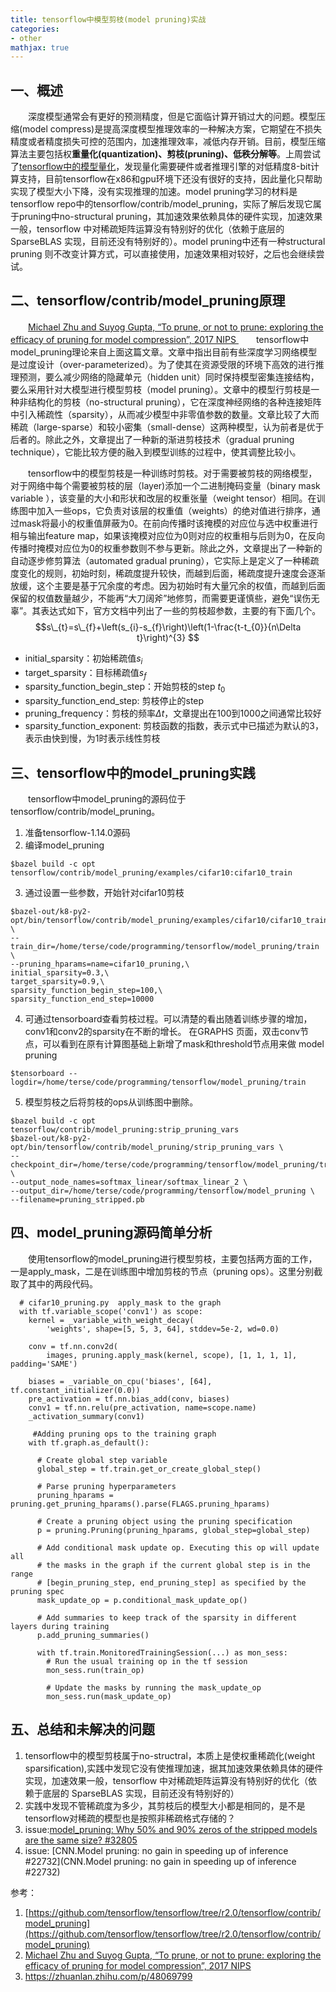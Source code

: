 ```yaml
---
title: tensorflow中模型剪枝(model pruning)实战
categories:
- other
mathjax: true
---
```




## 一、概述
　　深度模型通常会有更好的预测精度，但是它面临计算开销过大的问题。模型压缩(model compress)是提高深度模型推理效率的一种解决方案，它期望在不损失精度或者精度损失可控的范围内，加速推理效率，减低内存开销。目前，模型压缩算法主要包括权**重量化(quantization)、剪枝(pruning)、低秩分解等**。上周尝试了[tensorflow中的模型量化](https://wxquare.github.io/2019/09/16/other/tensorflow-model-quantization/)，发现量化需要硬件或者推理引擎的对低精度8-bit计算支持，目前tensorflow在x86和gpu环境下还没有很好的支持，因此量化只帮助实现了模型大小下降，没有实现推理的加速。model pruning学习的材料是tensorflow repo中的tensorflow/contrib/model_pruning，实际了解后发现它属于pruning中no-structural pruning，其加速效果依赖具体的硬件实现，加速效果一般，tensorflow 中对稀疏矩阵运算没有特别好的优化（依赖于底层的 SparseBLAS 实现，目前还没有特别好的）。model pruning中还有一种structural pruning 则不改变计算方式，可以直接使用，加速效果相对较好，之后也会继续尝试。


## 二、tensorflow/contrib/model_pruning原理
　　[Michael Zhu and Suyog Gupta, “To prune, or not to prune: exploring the efficacy of pruning for model compression”, 2017 NIPS ](https://arxiv.org/pdf/1710.01878.pdf) 
　　tensorflow中model_pruning理论来自上面这篇文章。文章中指出目前有些深度学习网络模型是过度设计（over-parameterized）。为了使其在资源受限的环境下高效的进行推理预测，要么减少网络的隐藏单元（hidden unit）同时保持模型密集连接结构，要么采用针对大模型进行模型剪枝（model pruning）。文章中的模型行剪枝是一种非结构化的剪枝（no-structural pruning），它在深度神经网络的各种连接矩阵中引入稀疏性（sparsity），从而减少模型中非零值参数的数量。文章比较了大而稀疏（large-sparse）和较小密集（small-dense）这两种模型，认为前者是优于后者的。除此之外，文章提出了一种新的渐进剪枝技术（gradual pruning technique），它能比较方便的融入到模型训练的过程中，使其调整比较小。


　　tensorflow中的模型剪枝是一种训练时剪枝。对于需要被剪枝的网络模型，对于网络中每个需要被剪枝的层（layer)添加一个二进制掩码变量（binary mask variable ），该变量的大小和形状和改层的权重张量（weight tensor）相同。在训练图中加入一些ops，它负责对该层的权重值（weights）的绝对值进行排序，通过mask将最小的权重值屏蔽为0。在前向传播时该掩模的对应位与选中权重进行相与输出feature map，如果该掩模对应位为0则对应的权重相与后则为0，在反向传播时掩模对应位为0的权重参数则不参与更新。除此之外，文章提出了一种新的自动逐步修剪算法（automated gradual pruning），它实际上是定义了一种稀疏度变化的规则，初始时刻，稀疏度提升较快，而越到后面，稀疏度提升速度会逐渐放缓，这个主要是基于冗余度的考虑。因为初始时有大量冗余的权值，而越到后面保留的权值数量越少，不能再“大刀阔斧”地修剪，而需要更谨慎些，避免“误伤无辜”。其表达式如下，官方文档中列出了一些的剪枝超参数，主要的有下面几个。
$$s\_{t}=s\_{f}+\left(s_{i}-s_{f}\right)\left(1-\frac{t-t_{0}}{n\Delta t}\right)^{3}  $$

- initial_sparsity：初始稀疏值$s_i$
- target_sparsity：目标稀疏值$s_f$
- sparsity_function_begin_step：开始剪枝的step $t_0$
- sparsity_function_end_step: 剪枝停止的step
- pruning_frequency：剪枝的频率$\Delta t$，文章提出在100到1000之间通常比较好
- sparsity_function_exponent: 剪枝函数的指数，表示式中已描述为默认的3，表示由快到慢，为1时表示线性剪枝



## 三、tensorflow中的model_pruning实践
　　tensorflow中model_pruning的源码位于tensorflow/contrib/model_pruning。
1. 准备tensorflow-1.14.0源码
2. 编译model_pruning
```
$bazel build -c opt tensorflow/contrib/model_pruning/examples/cifar10:cifar10_train
```
3. 通过设置一些参数，开始针对cifar10剪枝
```
$bazel-out/k8-py2-opt/bin/tensorflow/contrib/model_pruning/examples/cifar10/cifar10_train \
--train_dir=/home/terse/code/programming/tensorflow/model_pruning/train \
--pruning_hparams=name=cifar10_pruning,\
initial_sparsity=0.3,\
target_sparsity=0.9,\
sparsity_function_begin_step=100,\
sparsity_function_end_step=10000
```

4. 可通过tensorboard查看剪枝过程。可以清楚的看出随着训练步骤的增加，conv1和conv2的sparsity在不断的增长。 在GRAPHS 页面，双击conv节点，可以看到在原有计算图基础上新增了mask和threshold节点用来做 model pruning
```
$tensorboard --logdir=/home/terse/code/programming/tensorflow/model_pruning/train
```

5. 模型剪枝之后将剪枝的ops从训练图中删除。
```
$bazel build -c opt tensorflow/contrib/model_pruning:strip_pruning_vars
$bazel-out/k8-py2-opt/bin/tensorflow/contrib/model_pruning/strip_pruning_vars \
--checkpoint_dir=/home/terse/code/programming/tensorflow/model_pruning/train \
--output_node_names=softmax_linear/softmax_linear_2 \
--output_dir=/home/terse/code/programming/tensorflow/model_pruning \
--filename=pruning_stripped.pb
```

## 四、model_pruning源码简单分析
　　使用tensorflow的model_pruning进行模型剪枝，主要包括两方面的工作，一是apply_mask，二是在训练图中增加剪枝的节点（pruning ops）。这里分别截取了其中的两段代码。
```
  # cifar10_pruning.py  apply_mask to the graph
  with tf.variable_scope('conv1') as scope:
    kernel = _variable_with_weight_decay(
        'weights', shape=[5, 5, 3, 64], stddev=5e-2, wd=0.0)

    conv = tf.nn.conv2d(
        images, pruning.apply_mask(kernel, scope), [1, 1, 1, 1], padding='SAME')
    
    biases = _variable_on_cpu('biases', [64], tf.constant_initializer(0.0))
    pre_activation = tf.nn.bias_add(conv, biases)
    conv1 = tf.nn.relu(pre_activation, name=scope.name)
    _activation_summary(conv1)
```

```
	 #Adding pruning ops to the training graph
	with tf.graph.as_default():
	
	  # Create global step variable
	  global_step = tf.train.get_or_create_global_step()
	
	  # Parse pruning hyperparameters
	  pruning_hparams = pruning.get_pruning_hparams().parse(FLAGS.pruning_hparams)
	
	  # Create a pruning object using the pruning specification
	  p = pruning.Pruning(pruning_hparams, global_step=global_step)
	
	  # Add conditional mask update op. Executing this op will update all
	  # the masks in the graph if the current global step is in the range
	  # [begin_pruning_step, end_pruning_step] as specified by the pruning spec
	  mask_update_op = p.conditional_mask_update_op()
	
	  # Add summaries to keep track of the sparsity in different layers during training
	  p.add_pruning_summaries()
	
	  with tf.train.MonitoredTrainingSession(...) as mon_sess:
	    # Run the usual training op in the tf session
	    mon_sess.run(train_op)
	
	    # Update the masks by running the mask_update_op
	    mon_sess.run(mask_update_op)

```
## 五、总结和未解决的问题
1. tensorflow中的模型剪枝属于no-structral，本质上是使权重稀疏化(weight sparsification),实践中发现它没有使推理加速，据其加速效果依赖具体的硬件实现，加速效果一般，tensorflow 中对稀疏矩阵运算没有特别好的优化（依赖于底层的 SparseBLAS 实现，目前还没有特别好的）
2. 实践中发现不管稀疏度为多少，其剪枝后的模型大小都是相同的，是不是tensorflow对稀疏的模型也是按照非稀疏格式存储的？
3. issue:[model_pruning: Why 50% and 90% zeros of the stripped models are the same size? #32805](https://github.com/tensorflow/tensorflow/issues/32805)
4. issue: [CNN.Model pruning: no gain in speeding up of inference #22732](CNN.Model pruning: no gain in speeding up of inference #22732)


参考：
1. [https://github.com/tensorflow/tensorflow/tree/r2.0/tensorflow/contrib/model_pruning](https://github.com/tensorflow/tensorflow/tree/r2.0/tensorflow/contrib/model_pruning)
2. [Michael Zhu and Suyog Gupta, “To prune, or not to prune: exploring the efficacy of pruning for model compression”, 2017 NIPS ](https://arxiv.org/pdf/1710.01878.pdf)
3. https://zhuanlan.zhihu.com/p/48069799